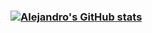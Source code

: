 ### [![Alejandro's GitHub stats](https://github-readme-stats.vercel.app/api?username=atavarez25)](https://github.com/anuraghazra/github-readme-stats)

<!--
**atavarez25/atavarez25** is a ✨ _special_ ✨ repository because its `README.md` (this file) appears on your GitHub profile.

Here are some ideas to get you started:

- 🔭 I’m currently working on ...
- 🌱 I’m currently learning ...
- 👯 I’m looking to collaborate on ...
- 🤔 I’m looking for help with ...
- 💬 Ask me about ...
- 📫 How to reach me: ...
- 😄 Pronouns: ...
- ⚡ Fun fact: ...
-->
